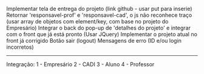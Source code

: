 Implementar tela de entrega do projeto (link github - usar put para inserie)
Retornar 'responsavel-prof' e 'responsavel-cad', o js não reconhece traço (usar array de objetos com element/key, com base no projeto do Empresário)
Integrar o back do pop-up de 'detalhes do projeto' e integrar com o front que já está pronto (Usar JQuery)
Implementar o projeto atual no front já corrigido
Botão sair (logout)
Mensagens de erro (ID e/ou login incorretos)


__________________
Integração: 
1 - Empresário
2 - CADI
3 - Aluno
4 - Professor
